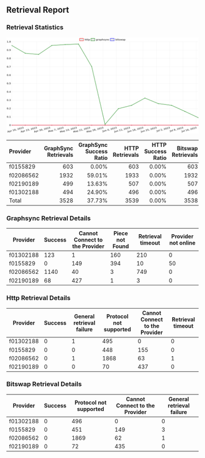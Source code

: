 ## Retrieval Report
### Retrieval Statistics
<img src="https://raw.githubusercontent.com/data-preservation-programs/filplus-checker-assets/main/filecoin-project/filecoin-plus-large-datasets/issues/1346/1690025353373.png"/>

| Provider  | GraphSync Retrievals | GraphSync Success Ratio | HTTP Retrievals | HTTP Success Ratio | Bitswap Retrievals | Bitswap Success Ratio |
| :-------- | -------------------: | ----------------------: | --------------: | -----------------: | -----------------: | --------------------: |
| f0155829  |                  603 |                   0.00% |             603 |              0.00% |                603 |                 0.00% |
| f02086562 |                 1932 |                  59.01% |            1933 |              0.00% |               1932 |                 0.00% |
| f02190189 |                  499 |                  13.63% |             507 |              0.00% |                507 |                 0.00% |
| f01302188 |                  494 |                  24.90% |             496 |              0.00% |                496 |                 0.00% |
| Total     |                 3528 |                  37.73% |            3539 |              0.00% |               3538 |                 0.00% |

### Graphsync Retrieval Details
| Provider  | Success | Cannot Connect to the Provider | Piece not Found | Retrieval timeout | Provider not online |
| --------- | ------- | ------------------------------ | --------------- | ----------------- | ------------------- |
| f01302188 | 123     | 1                              | 160             | 210               | 0                   |
| f0155829  | 0       | 149                            | 394             | 10                | 50                  |
| f02086562 | 1140    | 40                             | 3               | 749               | 0                   |
| f02190189 | 68      | 427                            | 1               | 3                 | 0                   |

### Http Retrieval Details
| Provider  | Success | General retrieval failure | Protocol not supported | Cannot Connect to the Provider | Retrieval timeout |
| --------- | ------- | ------------------------- | ---------------------- | ------------------------------ | ----------------- |
| f01302188 | 0       | 1                         | 495                    | 0                              | 0                 |
| f0155829  | 0       | 0                         | 448                    | 155                            | 0                 |
| f02086562 | 0       | 1                         | 1868                   | 63                             | 1                 |
| f02190189 | 0       | 0                         | 70                     | 437                            | 0                 |

### Bitswap Retrieval Details
| Provider  | Success | Protocol not supported | Cannot Connect to the Provider | General retrieval failure |
| --------- | ------- | ---------------------- | ------------------------------ | ------------------------- |
| f01302188 | 0       | 496                    | 0                              | 0                         |
| f0155829  | 0       | 451                    | 149                            | 3                         |
| f02086562 | 0       | 1869                   | 62                             | 1                         |
| f02190189 | 0       | 72                     | 435                            | 0                         |
